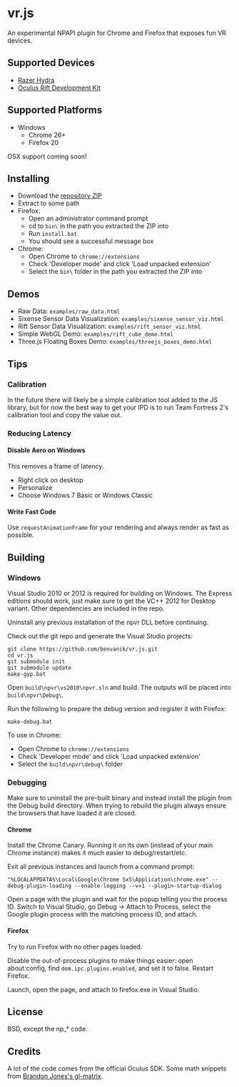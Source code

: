 # vr.js
An experimental NPAPI plugin for Chrome and Firefox that exposes fun VR devices.

## Supported Devices

* [Razer Hydra](http://www.razerzone.com/gaming-controllers/razer-hydra)
* [Oculus Rift Development Kit](https://www.oculusvr.com/)

## Supported Platforms

* Windows
  * Chrome 26+
  * Firefox 20

OSX support coming soon!

## Installing

* Download the [repository ZIP](https://github.com/benvanik/vr.js/archive/master.zip)
* Extract to some path
* Firefox:
  * Open an administrator command prompt
  * cd to `bin\` in the path you extracted the ZIP into
  * Run `install.bat`
  * You should see a successful message box
* Chrome:
  * Open Chrome to `chrome://extensions`
  * Check 'Developer mode' and click 'Load unpacked extension'
  * Select the `bin\` folder in the path you extracted the ZIP into

## Demos

* Raw Data: `examples/raw_data.html`
* Sixense Sensor Data Visualization: `examples/sixense_sensor_viz.html`
* Rift Sensor Data Visualization: `examples/rift_sensor_viz.html`
* Simple WebGL Demo: `examples/rift_cube_demo.html`
* Three.js Floating Boxes Demo: `examples/threejs_boxes_demo.html`

## Tips

### Calibration

In the future there will likely be a simple calibration tool added to the JS
library, but for now the best way to get your IPD is to run Team Fortress 2's
calibration tool and copy the value out.

### Reducing Latency

#### Disable Aero on Windows

This removes a frame of latency.

* Right click on desktop
* Personalize
* Choose Windows 7 Basic or Windows Classic

#### Write Fast Code

Use `requestAnimationFrame` for your rendering and always render as fast as
possible.

## Building

### Windows

Visual Studio 2010 or 2012 is required for building on Windows. The Express
editions should work, just make sure to get the VC++ 2012 for Desktop variant.
Other dependencies are included in the repo.

Uninstall any previous installation of the npvr DLL before continuing.

Check out the git repo and generate the Visual Studio projects:

    git clone https://github.com/benvanik/vr.js.git
    cd vr.js
    git submodule init
    git submodule update
    make-gyp.bat

Open `build\npvr\vs2010\npvr.sln` and build. The outputs will be placed into
`build\npvr\Debug\`.

Run the following to prepare the debug version and register it with Firefox:

    make-debug.bat

To use in Chrome:

* Open Chrome to `chrome://extensions`
* Check 'Developer mode' and click 'Load unpacked extension'
* Select the `build\npvr\debug\` folder

### Debugging

Make sure to uninstall the pre-built binary and instead install the plugin
from the Debug build directory. When trying to rebuild the plugin always ensure
the browsers that have loaded it are closed.

#### Chrome

Install the Chrome Canary. Running it on its own (instead of your main Chrome
instance) makes it much easier to debug/restart/etc.

Exit all previous instances and launch from a command prompt:

    "%LOCALAPPDATA%\Local\Google\Chrome SxS\Application\chrome.exe" --debug-plugin-loading --enable-logging --v=1 --plugin-startup-dialog

Open a page with the plugin and wait for the popup telling you the process ID.
Switch to Visual Studio, go Debug -> Attach to Process, select the Google plugin
process with the matching process ID, and attach.

#### Firefox

Try to run Firefox with no other pages loaded.

Disable the out-of-process plugins to make things easier: open about:config,
find `dom.ipc.plugins.enabled`, and set it to false. Restart Firefox.

Launch, open the page, and attach to firefox.exe in Visual Studio.

## License

BSD, except the np_* code.

## Credits

A lot of the code comes from the official Oculus SDK. Some math snippets from
[Brandon Jones's gl-matrix](https://github.com/toji/gl-matrix).
